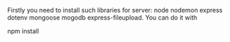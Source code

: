 Firstly you need to install such libraries for server: node nodemon express dotenv mongoose mogodb express-fileupload. You can do it with

npm install 
